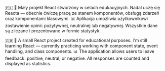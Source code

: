 🇵🇱
🚀 Mały projekt React stworzony w celach edukacyjnych. Nadal uczę się Reacta — obecnie ćwiczę pracę ze stanem komponentów, obsługą zdarzeń oraz komponentami klasowymi.
📊 Aplikacja umożliwia użytkownikowi zostawienie opinii: pozytywnej, neutralnej lub negatywnej. Wszystkie dane są zliczane i prezentowane w formie statystyk.

🇬🇧
🚀 A small React project created for educational purposes. I'm still learning React — currently practicing working with component state, event handling, and class components.
📊 The application allows users to leave feedback: positive, neutral, or negative. All responses are counted and displayed as statistics.
